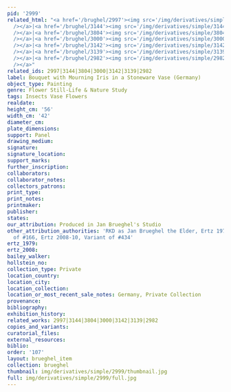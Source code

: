 ```yaml
---
pid: '2999'
related_html: "<a href='/brughel/2997'><img src='/img/derivatives/simple/2997/thumbnail.jpg'
  /></a>|<a href='/brughel/3144'><img src='/img/derivatives/simple/3144/thumbnail.jpg'
  /></a>|<a href='/brughel/3804'><img src='/img/derivatives/simple/3804/thumbnail.jpg'
  /></a>|<a href='/brughel/3000'><img src='/img/derivatives/simple/3000/thumbnail.jpg'
  /></a>|<a href='/brughel/3142'><img src='/img/derivatives/simple/3142/thumbnail.jpg'
  /></a>|<a href='/brughel/3139'><img src='/img/derivatives/simple/3139/thumbnail.jpg'
  /></a>|<a href='/brughel/2982'><img src='/img/derivatives/simple/2982/thumbnail.jpg'
  /></a>"
related_ids: 2997|3144|3804|3000|3142|3139|2982
label: Bouquet with Mourning Iris in a Stoneware Vase (Germany)
object_type: Painting
genre: Flower Still-Life & Nature Study
tags: Insects Vase Flowers
realdate: 
height_cm: '56'
width_cm: '42'
diameter_cm: 
plate_dimensions: 
support: Panel
drawing_medium: 
signature: 
signature_location: 
support_marks: 
further_inscription: 
collaborators: 
collaborator_notes: 
collectors_patrons: 
print_type: 
print_notes: 
printmaker: 
publisher: 
states: 
our_attribution: Produced in Jan Brueghel's Studio
other_attribution_authorities: 'RKD as Jan Brueghel the Elder, Ertz 1979, Variant
  of #166, Ertz 2008-10, Variant of #434'
ertz_1979: 
ertz_2008: 
bailey_walker: 
hollstein_no: 
collection_type: Private
location_country: 
location_city: 
location_collection: 
location_or_most_recent_sale_notes: Germany, Private Collection
provenance: 
bibliography: 
exhibition_history: 
related_works: 2997|3144|3804|3000|3142|3139|2982
copies_and_variants: 
curatorial_files: 
external_resources: 
biblio: 
order: '107'
layout: brueghel_item
collection: brueghel
thumbnail: img/derivatives/simple/2999/thumbnail.jpg
full: img/derivatives/simple/2999/full.jpg
---
```

